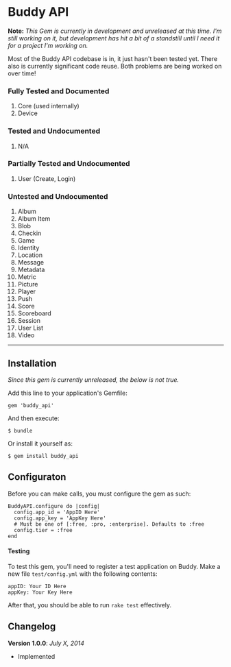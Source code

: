 # Buddy API

**Note:** _This Gem is currently in development and unreleased at this time. I'm still working on it, but development has hit a bit of a standstill until I need it for a project I'm working on._

Most of the Buddy API codebase is in, it just hasn't been tested yet. There also is currently significant code reuse. Both problems are being worked on over time!


### Fully Tested and Documented

1. Core (used internally)
2. Device

### Tested and Undocumented

1. N/A

### Partially Tested and Undocumented

1. User (Create, Login)

### Untested and Undocumented

1. Album
2. Album Item
3. Blob
4. Checkin
5. Game
6. Identity
7. Location
8. Message
9. Metadata
10. Metric
11. Picture
12. Player
13. Push
14. Score
15. Scoreboard
16. Session
17. User List
18. Video

----

## Installation

_Since this gem is currently unreleased, the below is not true._

Add this line to your application's Gemfile:

    gem 'buddy_api'

And then execute:

    $ bundle

Or install it yourself as:

    $ gem install buddy_api

## Configuraton

Before you can make calls, you must configure the gem as such:

    BuddyAPI.configure do |config|
      config.app_id = 'AppID Here'
      config.app_key = 'AppKey Here'
      # Must be one of [:free, :pro, :enterprise]. Defaults to :free
      config.tier = :free
    end

#### Testing

To test this gem, you'll need to register a test application on Buddy. Make a new file `test/config.yml` with the following contents:

    appID: Your ID Here
    appKey: Your Key Here

After that, you should be able to run `rake test` effectively.


## Changelog

**Version 1.0.0**: _July X, 2014_
* Implemented
